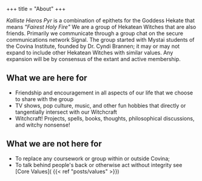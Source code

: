 +++
title = "About"
+++

*Kalliste Hieros Pyr* is a combination of epithets for the Goddess Hekate that means *"Fairest Holy Fire"* We are a group of Hekatean Witches that are also friends. Primarily we communicate through a group chat on the secure communications network Signal. The group started with Mystai students of the Covina Institute, founded by Dr. Cyndi Brannen; it may or may not expand to include other Hekatean Witches with similar values. Any expansion will be by consensus of the extant and active membership. 

## What we are here for

- Friendship and encouragement in all aspects of our life that we choose to share with the group
- TV shows, pop culture, music, and other fun hobbies that directly or tangentially intersect with our Witchcraft
- Witchcraft! Projects, spells, books, thoughts, philosophical discussions, and witchy nonsense!

## What we are not here for 

- To replace any coursework or group within or outside Covina; 
- To talk behind people's back or otherwise act without integrity see [Core Values]( {{< ref "posts/values" >}})
